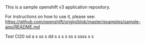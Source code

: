 This is a sample openshift v3 application repository.  

For instructions on how to use it, please see: https://github.com/openshift/origin/blob/master/examples/sample-app/README.md

Test CI20
sd a
s 
ss s
dd
s s  s s
ss 
 s ssss 
 s s 
